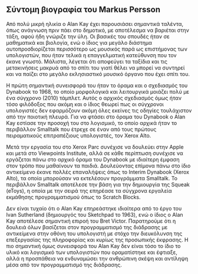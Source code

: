 ## Σύντομη βιογραφία του Markus Persson

Από πολύ μικρή ηλικία ο Alan Kay έχει παρουσιάσει σημαντικά ταλέντα, όπως ανάγνωση πριν πάει στο δημοτικό, με αποτέλεσμα να βαριέται στην τάξη, αφού ήδη γνώριζε την ύλη. Οι βασικές του σπουδές ήταν σε μαθηματικά και βιολογία, ενώ ο ίδιος για μεγάλο διάστημα αυτοπροσδιορίζεται περισσότερο ως μουσικός παρά ως επιστήμονας των υπολογιστών, που ήταν τελικά η επαγγελματική κατεύθυνση που τον έκανε γνωστό. Μάλιστα, λέγεται ότι αποφεύγει τα ταξίδια και τις μετακινήσεις μακρυά από το σπίτι του γιατί θέλει να μπορεί να συντηρεί και να παίζει στο μεγάλο εκλησιαστικό μουσικό όργανο που έχει σπίτι του.

Η πρώτη σημαντική συνεισφορά του ήταν το όραμα και ο σχεδιασμός του Dynabook το 1968, το οποίο μορφολογικά και λειτουργικά μοιάζει πολύ με ένα σύγχρονο (2010) τάμπλετ. Αυτός ο αρχικός σχεδιασμός όμως ήταν τόσο φιλόδοξος που ακόμη και ο ίδιος θεωρεί πως οι σύγχρονοι υπολογιστές δεν εφαρμόζουν ακόμη όλες εκείνες τις οδηγίες τουλάχιστον από την ποιοτική πλευρά. Για να φτάσει στο όραμα του Dynabook ο Alan Kay εστίασε την προσοχή του στο λογισμικό, το οποίο αρχικά ήταν το περιβάλλον Smalltalk που έτρεχε σε έναν από τους πρώτους πειραματικούς επιτραπέζιους υπολογιστές, τον Xerox Alto.

Μετά την εργασία του στο Xerox Parc συνέχισε να δουλεύει στην Apple και μετά στο Viewpoints Institute, αλλά σε κάθε περίπτωση συνέχισε να εργάζεται πάνω στο αρχικό όραμα του Dynabook με ιδιαίτερη έμφαση στον τρόπο που μαθαίνουν τα παιδιά. Δουλεύοντας επίμονα πάνω στο ίδιο αντικείμενο έκανε πολλές επαναλήψεις όπως το Interim Dynabook (Xerox Alto), τα οποία μπορούσαν να εκτελέσουν προγράμματα Smalltalk. Το περιβάλλον Smalltalk  αποτέλεσε την βάση για την δημιουργία της Squeak (eToys), η οποία με την σειρά της επηρέασε τα σύγχρονα εργαλεία εκμάθησης προγραμματισμού όπως το Scratch Blocks.

Δεν είναι τυχαίο ότι ο Alan Kay επηρεάστηκε ιδιαίτερα από το έργο του Ivan Sutherland (δημιουργός του Sketchpad το 1963), ενώ o ίδιος ο Alan Kay αποτέλεσε σημαντική επιροή του Bret Victor. Παρατηρούμε ότι η δουλειά όλων βασίζεται στον προγραμματισμό της διάδρασης με αντικείμενα στην οθόνη του υπολογιστή με στόχο την διευκόλυνση της επεξεργασίας της πληροφορίας και κυρίως της προσωπικής έκφρασης. Η πιο σημαντική όμως συνεισφορά του Alan Kay δεν είναι τόσο το ίδιο το υλικό και λογισμικό των υπολογιστών που οραματίστηκε και έφτιαξε, αλλά η προσπάθεια να ενδυναμώσει την ανθρώπινη σκέψη και αντίληψη μέσα από τον προγραμματισμό της διάδρασης.
